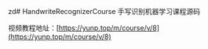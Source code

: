 zd# HandwriteRecognizerCourse
手写识别机器学习课程源码

视频教程地址：[https://yunp.top/m/course/v/8](https://yunp.top/m/course/v/8)

